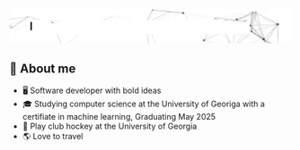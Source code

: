 <img src="https://raw.githubusercontent.com/gsteckel20/gsteckel20/master/Git-gif.gif"/>
<!--
**gsteckel20/gsteckel20** is a ✨ _special_ ✨ repository because its `README.md` (this file) appears on your GitHub profile.

Here are some ideas to get you started:

- 🔭 I’m currently working on ...
- 🌱 I’m currently learning ...
- 👯 I’m looking to collaborate on ...
- 🤔 I’m looking for help with ...
- 💬 Ask me about ...
- 📫 How to reach me: ...
- 😄 Pronouns: ...
- ⚡ Fun fact: ...
-->
<!--
-->
## :book: About me
- 🖥 Software developer with bold ideas
- 🎓 Studying computer science at the University of Georiga with a certifiate in machine learning, Graduating May 2025
- 🏒 Play club hockey at the University of Georgia
- 🌎 Love to travel
<!--
